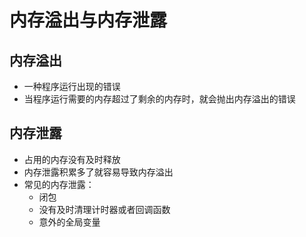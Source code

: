 # 内存溢出与内存泄露

## 内存溢出

* 一种程序运行出现的错误
* 当程序运行需要的内存超过了剩余的内存时，就会抛出内存溢出的错误

## 内存泄露

* 占用的内存没有及时释放
* 内存泄露积累多了就容易导致内存溢出
* 常见的内存泄露：
  * 闭包
  * 没有及时清理计时器或者回调函数
  * 意外的全局变量